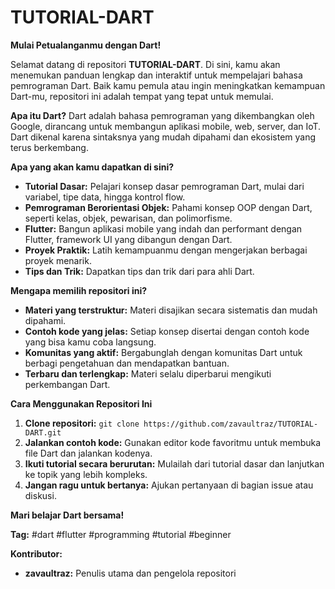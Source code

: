 # TUTORIAL-DART 

**Mulai Petualanganmu dengan Dart!** 

Selamat datang di repositori **TUTORIAL-DART**. Di sini, kamu akan menemukan panduan lengkap dan interaktif untuk mempelajari bahasa pemrograman Dart. Baik kamu pemula atau ingin meningkatkan kemampuan Dart-mu, repositori ini adalah tempat yang tepat untuk memulai.

**Apa itu Dart?**
Dart adalah bahasa pemrograman yang dikembangkan oleh Google, dirancang untuk membangun aplikasi mobile, web, server, dan IoT. Dart dikenal karena sintaksnya yang mudah dipahami dan ekosistem yang terus berkembang.

**Apa yang akan kamu dapatkan di sini?**
* **Tutorial Dasar:** Pelajari konsep dasar pemrograman Dart, mulai dari variabel, tipe data, hingga kontrol flow.
* **Pemrograman Berorientasi Objek:** Pahami konsep OOP dengan Dart, seperti kelas, objek, pewarisan, dan polimorfisme.
* **Flutter:** Bangun aplikasi mobile yang indah dan performant dengan Flutter, framework UI yang dibangun dengan Dart.
* **Proyek Praktik:** Latih kemampuanmu dengan mengerjakan berbagai proyek menarik.
* **Tips dan Trik:** Dapatkan tips dan trik dari para ahli Dart.

**Mengapa memilih repositori ini?**
* **Materi yang terstruktur:** Materi disajikan secara sistematis dan mudah dipahami.
* **Contoh kode yang jelas:** Setiap konsep disertai dengan contoh kode yang bisa kamu coba langsung.
* **Komunitas yang aktif:** Bergabunglah dengan komunitas Dart untuk berbagi pengetahuan dan mendapatkan bantuan.
* **Terbaru dan terlengkap:** Materi selalu diperbarui mengikuti perkembangan Dart.

**Cara Menggunakan Repositori Ini**
1. **Clone repositori:** `git clone https://github.com/zavaultraz/TUTORIAL-DART.git`
2. **Jalankan contoh kode:** Gunakan editor kode favoritmu untuk membuka file Dart dan jalankan kodenya.
3. **Ikuti tutorial secara berurutan:** Mulailah dari tutorial dasar dan lanjutkan ke topik yang lebih kompleks.
4. **Jangan ragu untuk bertanya:** Ajukan pertanyaan di bagian issue atau diskusi.

**Mari belajar Dart bersama!** 

**Tag:** #dart #flutter #programming #tutorial #beginner

**Kontributor:**
* **zavaultraz:** Penulis utama dan pengelola repositori

